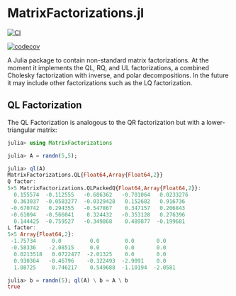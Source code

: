 # MatrixFactorizations.jl

[![CI](https://github.com/JuliaLinearAlgebra/MatrixFactorizations.jl/actions/workflows/ci.yml/badge.svg)](https://github.com/JuliaLinearAlgebra/MatrixFactorizations.jl/actions/workflows/ci.yml)

[![codecov](https://codecov.io/gh/JuliaLinearAlgebra/MatrixFactorizations.jl/branch/master/graph/badge.svg)](https://codecov.io/gh/JuliaLinearAlgebra/MatrixFactorizations.jl)

A Julia package to contain non-standard matrix factorizations. At the moment it
implements the QL, RQ, and UL factorizations, a combined Cholesky factorization with inverse,
and polar decompositions.
In the future it may include other factorizations such
as the LQ factorization.

## QL Factorization

The QL Factorization  is analogous to the QR factorization but with a lower-triangular matrix:
```julia
julia> using MatrixFactorizations

julia> A = randn(5,5);

julia> ql(A)
MatrixFactorizations.QL{Float64,Array{Float64,2}}
Q factor:
5×5 MatrixFactorizations.QLPackedQ{Float64,Array{Float64,2}}:
  0.155574  -0.112555   -0.686362   -0.701064   0.0233276
  0.363037  -0.0583277  -0.0329428   0.152682   0.916736 
 -0.670742   0.294355   -0.547867    0.347157   0.206843 
 -0.61094   -0.566041    0.324432   -0.353128   0.276396 
  0.144425  -0.759527   -0.349868    0.489877  -0.199681 
L factor:
5×5 Array{Float64,2}:
 -1.75734     0.0         0.0        0.0       0.0   
 -0.58336    -2.08515     0.0        0.0       0.0   
  0.0213518   0.0722477  -2.01325    0.0       0.0   
  0.930364   -0.46796    -0.322493  -2.9091    0.0   
  1.08725     0.746217    0.549688  -1.10194  -2.0581

julia> b = randn(5); ql(A) \ b ≈ A \ b
true
```
